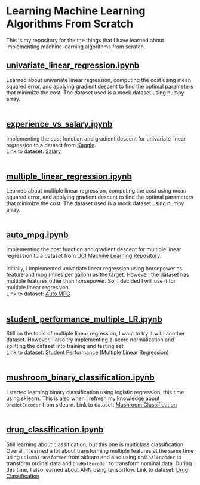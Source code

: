 # Learning Machine Learning Algorithms From Scratch

This is my repository for the the things that I have learned about implementing machine learning algorithms from scratch.

## [univariate_linear_regression.ipynb](https://github.com/ignadr/ML-Algorithms-Manual/blob/main/univariate_linear_regression.ipynb)<br />
Learned about univariate linear regression, computing the cost using mean squared error, and applying gradient descent to find the optimal parameters that minimize the cost. The dataset used is a mock dataset using numpy array.
<br />
<br />
## [experience_vs_salary.ipynb](https://github.com/ignadr/ML-Algorithms-Manual/blob/main/experience_vs_salary.ipynb)<br />
Implementing the cost function and gradient descent for univariate linear regression to a dataset from [Kaggle](https://www.kaggle.com/).<br />
Link to dataset: [Salary](https://www.kaggle.com/datasets/rsadiq/salary)
<br />
<br />
## [multiple_linear_regression.ipynb](https://github.com/ignadr/ML-Algorithms-Manual/blob/main/multiple_linear_regression.ipynb)<br />
Learned about multiple linear regression, computing the cost using mean squared error, and applying gradient descent to find the optimal parameters that minimize the cost. The dataset used is a mock dataset using numpy array.
<br />
<br />
## [auto_mpg.ipynb](https://github.com/ignadr/ML-Algorithms-Manual/blob/main/auto_mpg.ipynb)
Implementing the cost function and gradient descent for multiple linear regression to a dataset from [UCI Machine Learning Repository](https://archive.ics.uci.edu/dataset/9/auto+mpg).<br />
<br />
Initially, I implemented univariate linear regression using horsepower as feature and mpg (miles per gallon) as the target. However, the dataset has multiple features other than horsepower. So, I decided I will use it for multiple linear regression.<br />
Link to dataset: [Auto MPG](https://archive.ics.uci.edu/dataset/9/auto+mpg)
<br />
<br />
## [student_performance_multiple_LR.ipynb](https://github.com/ignadr/ML-Algorithms-Manual/blob/main/student_performance_multiple_LR.ipynb)
Still on the topic of multiple linear regression, I want to try it with another dataset. However, I also try implementing z-score normalization and splitting the dataset into training and testing set.<br />
Link to dataset: [Student Performance (Multiple Linear Regression)](https://www.kaggle.com/datasets/nikhil7280/student-performance-multiple-linear-regression)
<br />
<br />
## [mushroom_binary_classification.ipynb](https://github.com/ignadr/ML-Algorithms-Practice/blob/main/mushroom_binary_classification.ipynb)
I started learning binary classification using logistic regression, this time using sklearn. This is also when I refresh my knowledge about `OneHotEncoder` from sklearn.
Link to dataset: [Mushroom Classification](https://www.kaggle.com/datasets/uciml/mushroom-classification)
<br />
<br />
## [drug_classification.ipynb](https://github.com/ignadr/ML-Algorithms-Practice/blob/main/drug_classification.ipynb)
Still learning about classification, but this one is multiclass classification. Overall, I learned a lot about transforming multiple features at the same time using `ColumnTransformer` from sklearn and also using `OrdinalEncoder` to transform ordinal data and `OneHotEncoder` to transform nominal data. During this time, I also learned about ANN using tensorflow.
Link to dataset: [Drug Classification](https://www.kaggle.com/datasets/prathamtripathi/drug-classification)
